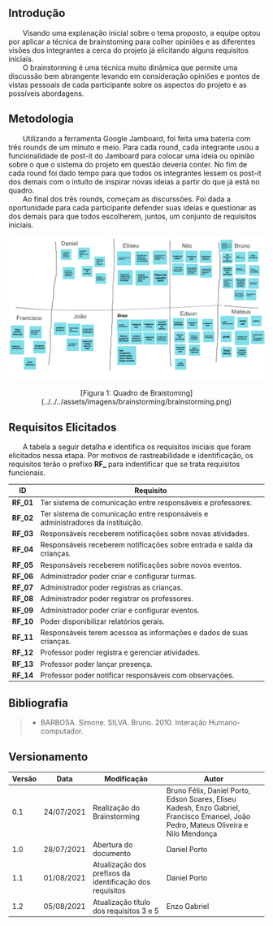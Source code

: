 ## Introdução

&emsp;&emsp;Visando uma explanação inicial sobre o tema proposto, a equipe optou por aplicar a técnica de brainstoming para colher opiniões e as diferentes visões dos integrantes a cerca do projeto já elicitando alguns requisitos iniciais.<br>
&emsp;&emsp;O brainstorming é uma técnica muito dinâmica que permite uma discussão bem abrangente levando em consideração opiniões e pontos de vistas pessoais de cada participante sobre os aspectos do projeto e as possíveis abordagens.

## Metodologia

&emsp;&emsp;Utilizando a ferramenta Google Jamboard, foi feita uma bateria com três rounds de um minuto e meio. Para cada round, cada integrante usou a funcionalidade de post-it do Jamboard para colocar uma ideia ou opinião sobre o que o sistema do projeto em questão deveria conter. No fim de cada round foi dado tempo para que todos os integrantes lessem os post-it dos demais com o intuito de inspirar novas ideias a partir do que já está no quadro.<br>
&emsp;&emsp;Ao final dos três rounds, começam as discurssões. Foi dada a oportunidade para cada participante defender suas ideias e questionar as dos demais para que todos escolherem, juntos, um conjunto de requisitos iniciais.

![Brainstorming](../../../assets/imagens/brainstorming/brainstorming.png)

<center>[Figura 1: Quadro de Braistoming](../../../assets/imagens/brainstorming/brainstorming.png)</center>

## Requisitos Elicitados

&emsp;&emsp;A tabela a seguir detalha e identifica os requisitos iniciais que foram elicitados nessa etapa. Por motivos de rastreabilidade e identificação, os requisitos terão o prefixo **RF\_** para indentificar que se trata requisitos funcionais.

|    ID     | Requisito                                                                       |
| :-------: | ------------------------------------------------------------------------------- |
| **RF_01** | Ter sistema de comunicação entre responsáveis e professores.                    |
| **RF_02** | Ter sistema de comunicação entre responsáveis e administradores da instituição. |
| **RF_03** | Responsáveis receberem notificações sobre novas atividades.                     |
| **RF_04** | Responsáveis receberem notificações sobre entrada e saída da crianças.          |
| **RF_05** | Responsáveis receberem notificações sobre novos eventos.                        |
| **RF_06** | Administrador poder criar e configurar turmas.                                  |
| **RF_07** | Administrador poder registras as crianças.                                      |
| **RF_08** | Administrador poder registrar os professores.                                   |
| **RF_09** | Administrador poder criar e configurar eventos.                                 |
| **RF_10** | Poder disponibilizar relatórios gerais.                                         |
| **RF_11** | Responsáveis terem acessoa as informações e dados de suas crianças.             |
| **RF_12** | Professor poder registra e gerenciar atividades.                                |
| **RF_13** | Professor poder lançar presença.                                                |
| **RF_14** | Professor poder notificar responsáveis com observações.                         |

## Bibliografia

> - BARBOSA. Simone. SILVA. Bruno. 2010. Interação Humano-computador.

## Versionamento

| Versão | Data       | Modificação                                              | Autor                                                                                                                                |
| ------ | ---------- | -------------------------------------------------------- | ------------------------------------------------------------------------------------------------------------------------------------ |
| 0.1    | 24/07/2021 | Realização do Brainstorming                              | Bruno Félix, Daniel Porto, Edson Soares, Eliseu Kadesh, Enzo Gabriel, Francisco Emanoel, João Pedro, Mateus Oliveira e Nilo Mendonça |
| 1.0    | 28/07/2021 | Abertura do documento                                    | Daniel Porto                                                                                                                         |
| 1.1    | 01/08/2021 | Atualização dos prefixos da identificação dos requisitos | Daniel Porto                                                                                                                         |
| 1.2    | 05/08/2021 | Atualização título dos requisitos 3 e 5                  | Enzo Gabriel                                                                                                                         |
